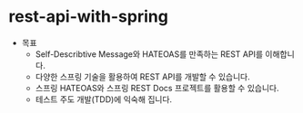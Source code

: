 # rest-api-with-spring

- 목표  
  - Self-Describtive Message와 HATEOAS를 만족하는 REST API를 이해합니다.  
  - 다양한 스프링 기술을 활용하여 REST API를 개발할 수 있습니다.  
  - 스프링 HATEOAS와 스프링 REST Docs 프로젝트를 활용할 수 있습니다.  
  - 테스트 주도 개발(TDD)에 익숙해 집니다.  

